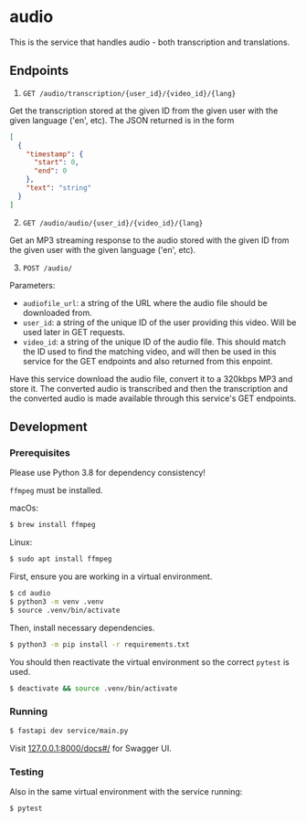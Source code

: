 # audio

This is the service that handles audio - both transcription and translations.

## Endpoints

1. `GET /audio/transcription/{user_id}/{video_id}/{lang}`

Get the transcription stored at the given ID from the given user with the given language ('en', etc). The JSON returned is in the form

```json
[
  {
    "timestamp": {
      "start": 0,
      "end": 0
    },
    "text": "string"
  }
]
```

2. `GET /audio/audio/{user_id}/{video_id}/{lang}`

Get an MP3 streaming response to the audio stored with the given ID from the given user with the given language ('en', etc).

3. `POST /audio/`

Parameters:

* `audiofile_url`: a string of the URL where the audio file should be downloaded from.
* `user_id`: a string of the unique ID of the user providing this video. Will be used later in GET requests.
* `video_id`: a string of the unique ID of the audio file. This should match the ID used to find the matching video, and will then be used in this service for the GET endpoints and also returned from this enpoint.

Have this service download the audio file, convert it to a 320kbps MP3 and store it. The converted audio is transcribed and then the transcription and the converted audio is made available through this service's GET endpoints.

## Development

### Prerequisites

Please use Python 3.8 for dependency consistency!

`ffmpeg` must be installed.

macOs:

```bash
$ brew install ffmpeg
```

Linux:

```bash
$ sudo apt install ffmpeg
```

First, ensure you are working in a virtual environment.

```bash
$ cd audio
$ python3 -m venv .venv
$ source .venv/bin/activate
```

Then, install necessary dependencies.

```bash
$ python3 -m pip install -r requirements.txt
```

You should then reactivate the virtual environment so the correct `pytest` is used.

```bash
$ deactivate && source .venv/bin/activate
```

### Running

```bash
$ fastapi dev service/main.py
```

Visit [127.0.0.1:8000/docs#/](http://127.0.0.1:8000/docs#/) for Swagger UI.

### Testing

Also in the same virtual environment with the service running:

```bash
$ pytest
```
